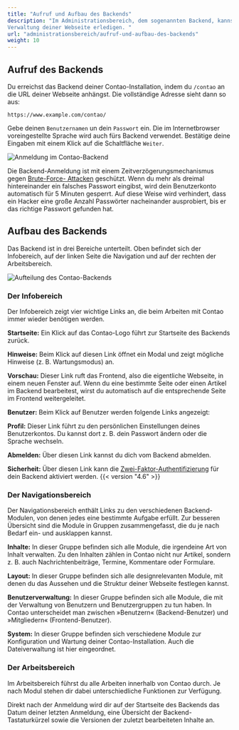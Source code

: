 ```yaml
---
title: "Aufruf und Aufbau des Backends"
description: "Im Administrationsbereich, dem sogenannten Backend, kannst du alle Arbeiten im Zusammenhang mit der 
Verwaltung deiner Webseite erledigen. "
url: "administrationsbereich/aufruf-und-aufbau-des-backends"
weight: 10
---
```



## Aufruf des Backends

Du erreichst das Backend deiner Contao-Installation, indem du `/contao` an die URL deiner Webseite anhängst. Die 
vollständige Adresse sieht dann so aus:

`https://www.example.com/contao/`

Gebe deinen `Benutzernamen` un dein `Passwort` ein. Die im Internetbrowser voreingestellte Sprache wird auch fürs
Backend verwendet. Bestätige deine Eingaben mit einem Klick auf die Schaltfläche `Weiter`. 

![Anmeldung im Contao-Backend](/de/backend/images/de/contao-backend-anmeldung.png)

Die Backend-Anmeldung ist mit einem Zeitverzögerungsmechanismus gegen [Brute-Force-
Attacken](https://de.wikipedia.org/wiki/Brute-Force-Methode) geschützt. Wenn du mehr als dreimal hintereinander ein
falsches Passwort eingibst, wird dein Benutzerkonto automatisch für 5 Minuten gesperrt. Auf diese Weise wird
verhindert, dass ein Hacker eine große Anzahl Passwörter nacheinander ausprobiert, bis er das richtige Passwort
gefunden hat.


## Aufbau des Backends

Das Backend ist in drei Bereiche unterteilt. Oben befindet sich der Infobereich, auf der linken Seite die Navigation und
auf der rechten der Arbeitsbereich.

![Aufteilung des Contao-Backends](/de/backend/images/de/contao-backend-aufteilung.png)


### Der Infobereich

Der Infobereich zeigt vier wichtige Links an, die beim Arbeiten mit Contao immer wieder benötigen werden.

**Startseite:** Ein Klick auf das Contao-Logo führt zur Startseite des Backends zurück.

**Hinweise:** Beim Klick auf diesen Link öffnet ein Modal und zeigt mögliche Hinweise (z. B. Wartungsmodus) an.

**Vorschau:** Dieser Link ruft das Frontend, also die eigentliche Webseite, in einem neuen Fenster auf. Wenn du eine
bestimmte Seite oder einen Artikel im Backend bearbeitest, wirst du automatisch auf die entsprechende Seite im Frontend
weitergeleitet.

**Benutzer:** Beim Klick auf Benutzer werden folgende Links angezeigt:

**Profil:** Dieser Link führt zu den persönlichen Einstellungen deines Benutzerkontos. Du kannst dort z. B. dein
Passwort ändern oder die Sprache wechseln.

**Abmelden:** Über diesen Link kannst du dich vom Backend abmelden.

**Sicherheit:** Über diesen Link kann die 
[Zwei-Faktor-Authentifizierung](https://de.wikipedia.org/wiki/Zwei-Faktor-Authentisierung) für dein Backend aktiviert 
werden.
{{< version "4.6" >}}


### Der Navigationsbereich

Der Navigationsbereich enthält Links zu den verschiedenen Backend-Modulen, von denen jedes eine bestimmte Aufgabe
erfüllt. Zur besseren Übersicht sind die Module in Gruppen zusammengefasst, die du je nach Bedarf ein- und ausklappen
kannst.

**Inhalte:** In dieser Gruppe befinden sich alle Module, die irgendeine Art von Inhalt verwalten. Zu den Inhalten zählen
in Contao nicht nur Artikel, sondern z. B. auch Nachrichtenbeiträge, Termine, Kommentare oder Formulare.

**Layout:** In dieser Gruppe befinden sich alle designrelevanten Module, mit denen du das Aussehen und die Struktur
deiner Webseite festlegen kannst.

**Benutzerverwaltung:** In dieser Gruppe befinden sich alle Module, die mit der Verwaltung von Benutzern und
Benutzergruppen zu tun haben. In Contao unterscheidet man zwischen »Benutzern« (Backend-Benutzer) und »Mitgliedern«
(Frontend-Benutzer).

**System:** In dieser Gruppe befinden sich verschiedene Module zur Konfiguration und Wartung deiner Contao-Installation.
Auch die Dateiverwaltung ist hier eingeordnet.


### Der Arbeitsbereich

Im Arbeitsbereich führst du alle Arbeiten innerhalb von Contao durch. Je nach Modul stehen dir dabei unterschiedliche
Funktionen zur Verfügung.

Direkt nach der Anmeldung wird dir auf der Startseite des Backends das Datum deiner letzten Anmeldung, eine Übersicht
der Backend-Tastaturkürzel sowie die Versionen der zuletzt bearbeiteten Inhalte an.
